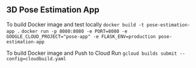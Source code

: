 ## 3D Pose Estimation App

To build Docker image and test locally
`docker build -t pose-estimation-app .`
`docker run -p 8080:8080 -e PORT=8080 -e GOOGLE_CLOUD_PROJECT="pose-app" -e FLASK_ENV=production pose-estimation-app`

To build Docker image and Push to Cloud Run
`gcloud builds submit --config=cloudbuild.yaml`